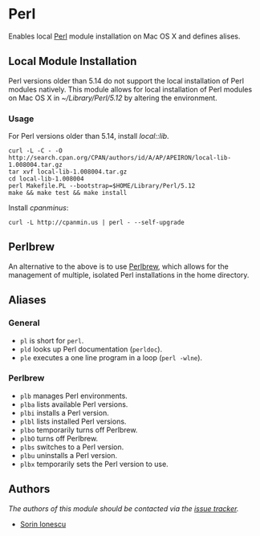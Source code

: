 Perl
====

Enables local [Perl][1] module installation on Mac OS X and defines alises.

Local Module Installation
-------------------------

Perl versions older than 5.14 do not support the local installation of Perl
modules natively. This module allows for local installation of Perl modules on
Mac OS X in *~/Library/Perl/5.12* by altering the environment.

### Usage

For Perl versions older than 5.14, install *local::lib*.

    curl -L -C - -O http://search.cpan.org/CPAN/authors/id/A/AP/APEIRON/local-lib-1.008004.tar.gz
    tar xvf local-lib-1.008004.tar.gz
    cd local-lib-1.008004
    perl Makefile.PL --bootstrap=$HOME/Library/Perl/5.12
    make && make test && make install

Install *cpanminus*:

    curl -L http://cpanmin.us | perl - --self-upgrade

Perlbrew
--------

An alternative to the above is to use [Perlbrew][2], which allows for the
management of multiple, isolated Perl installations in the home directory.

Aliases
-------

### General

  - `pl` is short for `perl`.
  - `pld` looks up Perl documentation (`perldoc`).
  - `ple` executes a one line program in a loop (`perl -wlne`).

### Perlbrew

  - `plb` manages Perl environments.
  - `plba` lists available Perl versions.
  - `plbi` installs a Perl version.
  - `plbl` lists installed Perl versions.
  - `plbo` temporarily turns off Perlbrew.
  - `plbO` turns off Perlbrew.
  - `plbs` switches to a Perl version.
  - `plbu` uninstalls a Perl version.
  - `plbx` temporarily sets the Perl version to use.

Authors
-------

*The authors of this module should be contacted via the [issue tracker][3].*

  - [Sorin Ionescu](https://github.com/sorin-ionescu)

[1]: http://www.perl.org
[2]: http://perlbrew.pl
[3]: https://github.com/sorin-ionescu/zsh/issues

